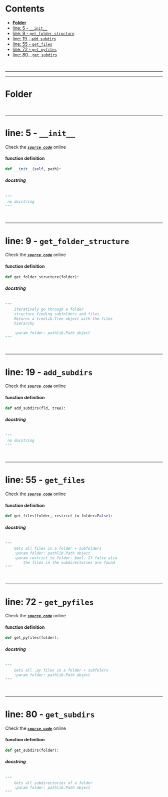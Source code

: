 



Contents
========

* [**Folder**](#folder)
* [line: 5 - `__init__`](#line-5---__init__)
* [line: 9 - `get_folder_structure`](#line-9---get_folder_structure)
* [line: 19 - `add_subdirs`](#line-19---add_subdirs)
* [line: 55 - `get_files`](#line-55---get_files)
* [line: 72 - `get_pyfiles`](#line-72---get_pyfiles)
* [line: 80 - `get_subdirs`](#line-80---get_subdirs)


&nbsp;

--------

--------
# **Folder**




&nbsp;

--------
# line: 5 - `__init__`
  
Check the [***``source code``***](https://github.com/FedeClaudi/pydoc2md/blob/master/pydoc2md/utils/path_utils.py#L5) online
#### function definition


```python
def __init__(self, path):
```
##### docstring
  


```python

"""
 no docstring 
"""
```

&nbsp;

--------
# line: 9 - `get_folder_structure`
  
Check the [***``source code``***](https://github.com/FedeClaudi/pydoc2md/blob/master/pydoc2md/utils/path_utils.py#L9) online
#### function definition


```python
def get_folder_structure(folder):
```
##### docstring
  


```python

"""
    Iteratively go through a folder
    structure finding subfolders and files.
    Returns a treelib.Tree object with the files
    hierarchy
    
    :param folder: pathlib.Path object
"""
```

&nbsp;

--------
# line: 19 - `add_subdirs`
  
Check the [***``source code``***](https://github.com/FedeClaudi/pydoc2md/blob/master/pydoc2md/utils/path_utils.py#L19) online
#### function definition


```python
def add_subdirs(fld, tree):
```
##### docstring
  


```python

"""
 no docstring 
"""
```

&nbsp;

--------
# line: 55 - `get_files`
  
Check the [***``source code``***](https://github.com/FedeClaudi/pydoc2md/blob/master/pydoc2md/utils/path_utils.py#L55) online
#### function definition


```python
def get_files(folder, restrict_to_folder=False):
```
##### docstring
  


```python

"""
    Gets all files in a folder + subfolders
    :param folder: pathlib.Path object
    :param restrict_to_folder: bool. If false also
        the files in the subdirectories are found
"""
```

&nbsp;

--------
# line: 72 - `get_pyfiles`
  
Check the [***``source code``***](https://github.com/FedeClaudi/pydoc2md/blob/master/pydoc2md/utils/path_utils.py#L72) online
#### function definition


```python
def get_pyfiles(folder):
```
##### docstring
  


```python

"""
    Gets all .py files in a folder + subfolers
    :param folder: pathlib.Path object
"""
```

&nbsp;

--------
# line: 80 - `get_subdirs`
  
Check the [***``source code``***](https://github.com/FedeClaudi/pydoc2md/blob/master/pydoc2md/utils/path_utils.py#L80) online
#### function definition


```python
def get_subdirs(folder):
```
##### docstring
  


```python

"""
    Gets all subdirectories of a folder
    :param folder: pathlib.Path object
"""
```